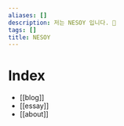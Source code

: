 ```yaml
---
aliases: []
description: 저는 NESOY 입니다. 🌲
tags: []
title: NESOY
---
```

# Index
- [[blog]]
- [[essay]]
- [[about]]
